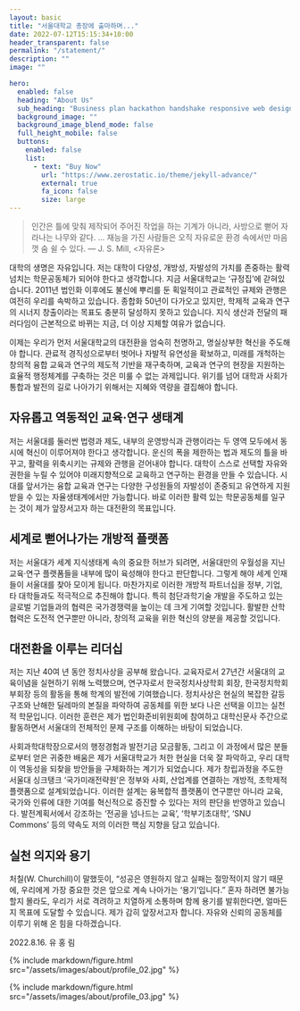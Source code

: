 ```yaml
---
layout: basic
title: "서울대학교 총장에 출마하며..."
date: 2022-07-12T15:15:34+10:00
header_transparent: false
permalink: "/statement/"
description: ""
image: ""

hero:
  enabled: false
  heading: "About Us"
  sub_heading: "Business plan hackathon handshake responsive web design."
  background_image: ""
  background_image_blend_mode: false
  full_height_mobile: false
  buttons:
    enabled: false
    list:
      - text: "Buy Now"
        url: "https://www.zerostatic.io/theme/jekyll-advance/"
        external: true
        fa_icon: false
        size: large
---
```



> 인간은 틀에 맞춰 제작되어 주어진 작업을 하는 기계가 아니라, 사방으로 뻗어 자라나는 나무와 같다. ... 재능을 가진 사람들은 오직 자유로운 환경 속에서만 마음껏 숨 쉴 수 있다. — J. S. Mill, <자유론>

대학의 생명은 자유입니다. 저는 대학이 다양성, 개방성, 자발성의 가치를 존중하는 활력 넘치는 학문공동체가 되어야 한다고 생각합니다. 지금 서울대학교는 ‘규정집’에 갇혀있습니다. 2011년 법인화 이후에도 불신에 뿌리를 둔 획일적이고 관료적인 규제와 관행은 여전히 우리를 속박하고 있습니다. 종합화 50년이 다가오고 있지만, 학제적 교육과 연구의 시너지 창출이라는 목표도 충분히 달성하지 못하고 있습니다. 지식 생산과 전달의 패러다임이 근본적으로 바뀌는 지금, 더 이상 지체할 여유가 없습니다.

이제는 우리가 먼저 서울대학교의 대전환을 엄숙히 천명하고, 명실상부한 혁신을 주도해야 합니다. 관료적 경직성으로부터 벗어나 자발적 유연성을 확보하고, 미래를 개척하는 창의적 융합 교육과 연구의 제도적 기반을 재구축하며, 교육과 연구의 현장을 지원하는 효율적 행정체계를 구축하는 것은 미룰 수 없는 과제입니다. 위기를 넘어 대학과 사회가 통합과 발전의 길로 나아가기 위해서는 지혜와 역량을 결집해야 합니다.

## 자유롭고 역동적인 교육·연구 생태계

저는 서울대를 둘러싼 법령과 제도, 내부의 운영방식과 관행이라는 두 영역 모두에서 동시에 혁신이 이루어져야 한다고 생각합니다. 운신의 폭을 제한하는 법과 제도의 틀을 바꾸고, 활력을 위축시키는 규제와 관행을 걷어내야 합니다. 대학이 스스로 선택할 자유와 권한을 누릴 수 있어야 미래지향적으로 교육하고 연구하는 환경을 만들 수 있습니다. 시대를 앞서가는 융합 교육과 연구는 다양한 구성원들의 자발성이 존중되고 유연하게 지원받을 수 있는 자율생태계에서만 가능합니다. 바로 이러한 활력 있는 학문공동체를 일구는 것이 제가 앞장서고자 하는 대전환의 목표입니다.

## 세계로 뻗어나가는 개방적 플랫폼

저는 서울대가 세계 지식생태계 속의 중요한 허브가 되려면, 서울대만의 우월성을 지닌 교육·연구 플랫폼들을 내부에 많이 육성해야 한다고 판단합니다. 그렇게 해야 세계 인재들이 서울대를 찾아 모이게 됩니다. 마찬가지로 이러한 개방적 파트너십을 정부, 기업, 타 대학들과도 적극적으로 추진해야 합니다. 특히 첨단과학기술 개발을 주도하고 있는 글로벌 기업들과의 협력은 국가경쟁력을 높이는 데 크게 기여할 것입니다. 활발한 산학협력은 도전적 연구뿐만 아니라, 창의적 교육을 위한 혁신의 양분을 제공할 것입니다.

## 대전환을 이루는 리더십

저는 지난 40여 년 동안 정치사상을 공부해 왔습니다. 교육자로서 27년간 서울대의 교육이념을 실현하기 위해 노력했으며, 연구자로서 한국정치사상학회 회장, 한국정치학회 부회장 등의 활동을 통해 학계의 발전에 기여했습니다. 정치사상은 현실의 복잡한 갈등구조와 난해한 딜레마의 본질을 파악하여 공동체를 위한 보다 나은 선택을 이끄는 실천적 학문입니다. 이러한 훈련은 제가 법인화준비위원회에 참여하고 대학신문사 주간으로 활동하면서 서울대의 전체적인 문제 구조를 이해하는 바탕이 되었습니다.

사회과학대학장으로서의 행정경험과 발전기금 모금활동, 그리고 이 과정에서 많은 분들로부터 얻은 귀중한 배움은 제가 서울대학교가 처한 현실을 더욱 잘 파악하고, 우리 대학이 역동성을 되찾을 방안들을 구체화하는 계기가 되었습니다. 제가 창립과정을 주도한 서울대 싱크탱크 ‘국가미래전략원’은 정부와 사회, 산업계를 연결하는 개방적, 초학제적 플랫폼으로 설계되었습니다. 이러한 설계는 융복합적 플랫폼이 연구뿐만 아니라 교육, 국가와 인류에 대한 기여를 혁신적으로 증진할 수 있다는 저의 판단을 반영하고 있습니다. 발전계획서에서 강조하는 ‘전공을 넘나드는 교육’, ‘학부기초대학’, ‘SNU Commons’ 등의 약속도 저의 이러한 핵심 지향을 담고 있습니다.

## 실천 의지와 용기
처칠(W. Churchill)이 말했듯이, “성공은 영원하지 않고 실패는 절망적이지 않기 때문에, 우리에게 가장 중요한 것은 앞으로 계속 나아가는 ‘용기’입니다.” 혼자 하려면 불가능할지 몰라도, 우리가 서로 격려하고 치열하게 소통하며 함께 용기를 발휘한다면, 얼마든지 목표에 도달할 수 있습니다. 제가 감히 앞장서고자 합니다. 자유와 신뢰의 공동체를 이루기 위해 온 힘을 다하겠습니다.


2022.8.16.
유 홍 림

{% include markdown/figure.html src="/assets/images/about/profile_02.jpg" %}

{% include markdown/figure.html src="/assets/images/about/profile_03.jpg" %}
